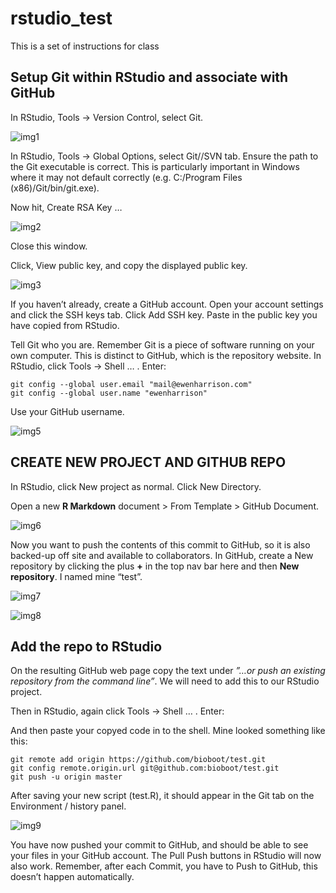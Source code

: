 # rstudio_test
This is a set of instructions for class  

## Setup Git within RStudio and associate with GitHub
In RStudio, Tools -> Version Control, select Git.

![img1](http://www.datasurg.net/wp-content/uploads/2015/07/1.jpg)
 
In RStudio, Tools -> Global Options, select Git//SVN tab. Ensure the path to the Git executable is correct. This is particularly important in Windows where it may not default correctly (e.g. C:/Program Files (x86)/Git/bin/git.exe).

Now hit, Create RSA Key …

![img2](http://www.datasurg.net/wp-content/uploads/2015/07/2_rsa.jpg)

Close this window.

Click, View public key, and copy the displayed public key.

![img3](http://www.datasurg.net/wp-content/uploads/2015/07/4_rsa.jpg)

If you haven’t already, create a GitHub account. Open your account settings and click the SSH keys tab. Click Add SSH key. Paste in the public key you have copied from RStudio.

Tell Git who you are. Remember Git is a piece of software running on your own computer. This is distinct to GitHub, which is the repository website. In RStudio, click Tools -> Shell … . Enter:

	git config --global user.email "mail@ewenharrison.com" 
	git config --global user.name "ewenharrison"

Use your GitHub username.

![img5](http://www.datasurg.net/wp-content/uploads/2015/04/10_who_are_you.jpg)

## CREATE NEW PROJECT AND GITHUB REPO

In RStudio, click New project as normal. Click New Directory.

Open a new **R Markdown** document > From Template > GitHub Document.

![img6](http://www.datasurg.net/wp-content/uploads/2015/07/7_new_project.jpg)

Now you want to push the contents of this commit to GitHub, so it is also backed-up off site and available to collaborators. 
In GitHub, create a New repository by clicking the plus **+** in the top nav bar here and then **New repository**. I named mine “test”.

![img7](http://www.datasurg.net/wp-content/uploads/2015/07/8_new_project_with_git.jpg)

![img8](http://www.datasurg.net/wp-content/uploads/2015/07/5_create_git.jpg)

## Add the repo to RStudio
On the resulting GitHub web page copy the text under _”…or push an existing repository from the command line”_.  We will need to add this to our RStudio project.

Then in RStudio, again click Tools -> Shell … . Enter:

And then paste your copyed code in to the shell. Mine looked something like this:

	git remote add origin https://github.com/bioboot/test.git 
	git config remote.origin.url git@github.com:bioboot/test.git 
	git push -u origin master
	
After saving your new script (test.R), it should appear in the Git tab on the Environment / history panel.

![img9](http://www.datasurg.net/wp-content/uploads/2015/07/13_push_pull.jpg)

You have now pushed your commit to GitHub, and should be able to see your files in your GitHub account. The Pull Push buttons in RStudio will now also work. Remember, after each Commit, you have to Push to GitHub, this doesn’t happen automatically.

